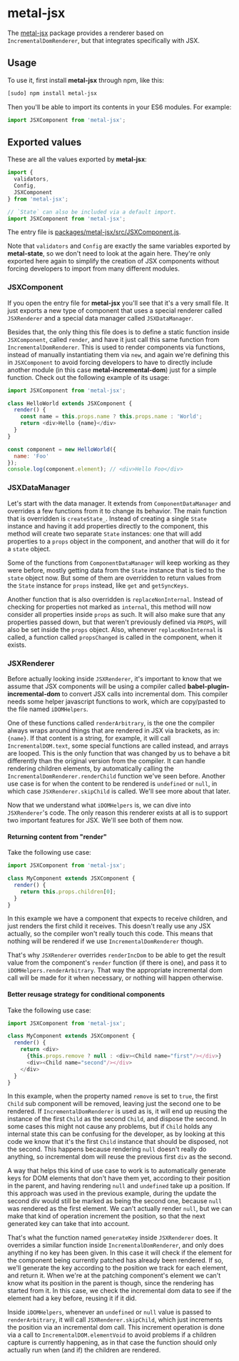 # metal-jsx

The [metal-jsx](https://github.com/metal/metal.js/tree/master/packages/metal-jsx)
package provides a renderer based on `IncrementalDomRenderer`, but that
integrates specifically with JSX.

## Usage

To use it, first install **metal-jsx** through npm, like this:
```sh
[sudo] npm install metal-jsx
```

Then you'll be able to import its contents in your ES6 modules. For example:

```js
import JSXComponent from 'metal-jsx';
```

## Exported values

These are all the values exported by **metal-jsx**:

```js
import {
  validators,
  Config,
  JSXComponent
} from 'metal-jsx';

// `State` can also be included via a default import.
import JSXComponent from 'metal-jsx';
```

The entry file is
[packages/metal-jsx/src/JSXComponent.js](https://github.com/metal/metal.js/blob/master/packages/metal-jsx/src/JSXComponent.js).

Note that `validators` and `Config` are exactly the same variables exported by
**metal-state**, so we don't need to look at the again here. They're only
exported here again to simplify the creation of JSX components without forcing
developers to import from many different modules.

### JSXComponent

If you open the entry file for **metal-jsx** you'll see that it's a very small
file. It just exports a new type of component that uses a special renderer
called `JSXRenderer` and a special data manager called `JSXDataManager`.

Besides that, the only thing this file does is to define a static function
inside `JSXComponent`, called `render`, and have it just call this same function
from `IncrementalDomRenderer`. This is used to render components via functions,
instead of manually instantiating them via `new`, and again we're defining this
in `JSXComponent` to avoid forcing developers to have to directly include
another module (in this case **metal-incremental-dom**) just for a simple
function. Check out the following example of its usage:

```js
import JSXComponent from 'metal-jsx';

class HelloWorld extends JSXComponent {
  render() {
    const name = this.props.name ? this.props.name : 'World';
    return <div>Hello {name}</div>
  }
}

const component = new HelloWorld({
  name: 'Foo'
});
console.log(component.element); // <div>Hello Foo</div>
```

### JSXDataManager

Let's start with the data manager. It extends from `ComponentDataManager` and
overrides a few functions from it to change its behavior. The main function
that is overridden is `createState_`. Instead of creating a single `State`
instance and having it add properties directly to the component, this method
will create two separate `State` instances: one that will add properties to a
`props` object in the component, and another that will do it for a `state`
object.

Some of the functions from `ComponentDataManager` will keep working as they
were before, mostly getting data from the `State` instance that is tied to the
`state` object now. But some of them are overridden to return values from the
`State` instance for `props` instead, like `get` and `getSyncKeys`.

Another function that is also overridden is `replaceNonInternal`. Instead of
checking for properties not marked as `internal`, this method will now consider
all properties inside `props` as such. It will also make sure that any
properties passed down, but that weren't previously defined via `PROPS`, will
also be set inside the `props` object. Also, whenever `replaceNonInternal` is
called, a function called `propsChanged` is called in the component, when it
exists.

### JSXRenderer

Before actually looking inside `JSXRenderer`, it's important to know that we
assume that JSX components will be using a compiler called
**babel-plugin-incremental-dom** to convert JSX calls into incremental dom. This
compiler needs some helper javascript functions to work, which are copy/pasted
to the file named `iDOMHelpers`.

One of these functions called `renderArbitrary`,
is the one the compiler always wraps around things that are rendered in JSX
via brackets, as in: `{name}`. If that content is a string, for example, it will
call `IncrementalDOM.text`, some special functions are called instead, and
arrays are looped. This is the only function that was changed by us to behave
a bit differently than the original version from the compiler. It can handle
rendering children elements, by automatically calling the
`IncrementalDomRenderer.renderChild` function we've seen before. Another use
case is for when the content to be rendered is `undefined` or `null`, in which
case `JSXRenderer.skipChild` is called. We'll see more about that later.

Now that we understand what `iDOMHelpers` is, we can dive into `JSXRenderer`'s
code. The only reason this renderer exists at all is to support two important
features for JSX. We'll see both of them now.

#### Returning content from "render"

Take the following use case:

```js
import JSXComponent from 'metal-jsx';

class MyComponent extends JSXComponent {
  render() {
    return this.props.children[0];
  }
}
```

In this example we have a component that expects to receive children, and just
renders the first child it receives. This doesn't really use any JSX actually,
so the compiler won't really touch this code. This means that nothing will be
rendered if we use `IncrementalDomRenderer` though.

That's why `JSXRenderer` overrides `renderIncDom` to be able to get the result
value from the component's `render` function (if there is one), and pass it
to `iDOMHelpers.renderArbitrary`. That way the appropriate incremental dom call
will be made for it when necessary, or nothing will happen otherwise.

#### Better reusage strategy for conditional components

Take the following use case:

```js
import JSXComponent from 'metal-jsx';

class MyComponent extends JSXComponent {
  render() {
    return <div>
      {this.props.remove ? null : <div><Child name="first"/></div>}
      <div><Child name="second"/></div>
    </div>
  }
}
```

In this example, when the property named `remove` is set to `true`, the first
`Child` sub component will be removed, leaving just the second one to be
rendered. If `IncrementalDomRenderer` is used as is, it will end up reusing the
instance of the first `Child` as the second `Child`, and dispose the second.
In some cases this might not cause any problems, but if `Child` holds any
internal state this can be confusing for the developer, as by looking at this
code we know that it's the first `Child` instance that should be disposed, not
the second. This happens because rendering `null` doesn't really do anything,
so incremental dom will reuse the previous first `div` as the second.

A way that helps this kind of use case to work is to automatically generate keys
for DOM elements that don't have them yet, according to their position in the
parent, and having rendering `null` and `undefined` take up a position. If this
approach was used in the previous example, during the update the second div
would still be marked as being the second one, because `null` was rendered as
the first element. We can't actually render `null`, but we can make that kind
of operation increment the position, so that the next generated key can take
that into account.

That's what the function named `generateKey` inside `JSXRenderer` does. It
overrides a similar function inside `IncrementalDomRenderer`, and only does
anything if no key has been given. In this case it will check if the element
for the component being currently patched has already been rendered. If so,
we'll generate the key according to the position we track for each element, and
return it. When we're at the patching component's element we can't know what its
position in the parent is though, since the rendering has started from it. In
this case, we check the incremental dom data to see if the element had a key
before, reusing it if it did.

Inside `iDOMHelpers`, whenever an `undefined` or `null` value is passed to
`renderArbitrary`, it will call `JSXRenderer.skipChild`, which just increments
the position via an incremental dom call. This increment operation is done via
a call to `IncrementalDOM.elementVoid` to avoid problems if a children capture
is currently happening, as in that case the function should only actually run
when (and if) the children are rendered.
